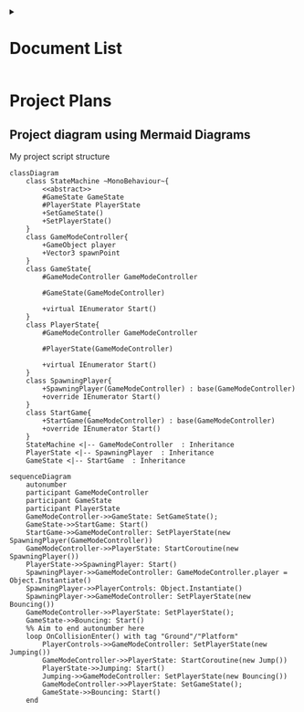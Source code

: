 <details>
<summary><h1>Document List</h1></summary>

[**Project Description** *(README.md)*](README.md#bounce-climber-project-description)

[**Game Manual** *(GAMEMANUAL.md)*](GAMEMANUAL.md#game-manual)

[**To-do List** *(TODOLIST.md)*](TODOLIST.md#to-do-list)

[**Project Plans** *(PROJECTPLANS.md)*](PROJECTPLANS.md#project-plans)

</details>

# Project Plans

## Project diagram using Mermaid Diagrams

My project script structure

```mermaid
classDiagram
    class StateMachine ~MonoBehaviour~{
        <<abstract>>
        #GameState GameState
        #PlayerState PlayerState
        +SetGameState()
        +SetPlayerState()
    }
    class GameModeController{
        +GameObject player
        +Vector3 spawnPoint
    }
    class GameState{
        #GameModeController GameModeController

        #GameState(GameModeController)

        +virtual IEnumerator Start()
    }
    class PlayerState{
        #GameModeController GameModeController

        #PlayerState(GameModeController)

        +virtual IEnumerator Start()
    }
    class SpawningPlayer{
        +SpawningPlayer(GameModeController) : base(GameModeController)
        +override IEnumerator Start()
    }
    class StartGame{
        +StartGame(GameModeController) : base(GameModeController)
        +override IEnumerator Start()
    }
    StateMachine <|-- GameModeController  : Inheritance
    PlayerState <|-- SpawningPlayer  : Inheritance
    GameState <|-- StartGame  : Inheritance
```

```mermaid
sequenceDiagram
    autonumber
    participant GameModeController
    participant GameState
    participant PlayerState
    GameModeController->>GameState: SetGameState();
    GameState->>StartGame: Start()
    StartGame->>GameModeController: SetPlayerState(new SpawningPlayer(GameModeController))
    GameModeController->>PlayerState: StartCoroutine(new SpawningPlayer())
    PlayerState->>SpawningPlayer: Start()
    SpawningPlayer->>GameModeController: GameModeController.player = Object.Instantiate()
    SpawningPlayer->>PlayerControls: Object.Instantiate()
    SpawningPlayer->>GameModeController: SetPlayerState(new Bouncing())
    GameModeController->>PlayerState: SetPlayerState();
    GameState->>Bouncing: Start()
    %% Aim to end autonumber here
    loop OnCollisionEnter() with tag "Ground"/"Platform"
        PlayerControls->>GameModeController: SetPlayerState(new Jumping())
        GameModeController->>PlayerState: StartCoroutine(new Jump())
        PlayerState->>Jumping: Start()
        Jumping->>GameModeController: SetPlayerState(new Bouncing())
        GameModeController->>PlayerState: SetGameState();
        GameState->>Bouncing: Start()
    end
```